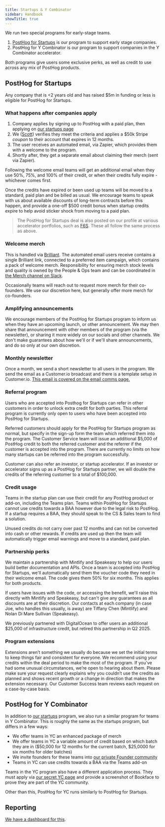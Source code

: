 ```yaml
---
title: Startups & Y Combinator
sidebar: Handbook
showTitle: true
---
```


We run two special programs for early-stage teams. 

1. [PostHog for Startups](/startups) is our program to support early stage companies.
2. PostHog for Y Combinator is our program to support companies in the Y Combinator accelerator.

Both programs give users some exclusive perks, as well as credit to use across any mix of PostHog products. 

## PostHog for Startups
Any company that is <2 years old and has raised $5m in funding or less is eligible for PostHog for Startups. 

### What happens after companies apply
1. Company applies by signing up to PostHog with a paid plan, then applying on [our startups page](/startups)
2. We ([Scott](community/profiles/32112)) verifies they meet the criteria and applies a $50k Stripe _coupon_ to their account that expires in 12 months.
3. The user receives an automated email, via Zapier, which provides them with a welcome to the program.
4. Shortly after, they get a separate email about claiming their merch (sent via Zapier).

Following the welcome email teams will get an additional email when they use 50%, 75%, and 100% of their credit, or when their credits fully expire - whichever comes first.

Once the credits have expired or been used up teams will be moved to a standard, paid plan and be billed as usual. We encourage teams to speak with us about available discounts of long-term contracts before this happen, and provide a one-off $500 credit bonus when startup credits expire to help avoid sticker shock from moving to a paid plan. 

> The PostHog for Startups deal is also posted on our profile at various accelerator portfolios, such as [F6S](https://www.f6s.com/company-deals/posthog/50k-in-credits-extras-13984). These all follow the same process as above.

### Welcome merch
This is handled via [Brilliant](https://www.brilliantmade.com/). The automated email users receive contains a single Brilliant link, connected to a preferred item campaign, which contains a pack of welcome merch. Responsibility for ensuring merch stock levels and quality is owned by the People & Ops team and can be coordinated in [the Merch channel on Slack](https://posthog.slack.com/archives/C04DWKH7DM3). 

Occasionally teams will reach out to request more merch for their co-founders. We use our discretion here, but generally offer more merch for co-founders. 

### Amplifying announcements
We encourage members of the PostHog for Startups program to inform us when they have an upcoming launch, or other announcement. We may then share that announcement with other members of the program (via the newsletter), or sharing it more widely on our socials and other channels. We don't make guarantees about how we'll or if we'll share announcements, and do so only at our own discretion. 

### Monthly newsletter
Once a month, we send a short newsletter to all users in the program. We send the email as a Customer.io broadcast and there is a template setup in Customer.io. [This email is covered on the email comms page.](/handbook/words-and-pictures/email-comms)

### Referral program
Users who are accepted into Posthog for Startups can refer in other customers in order to unlock extra credit for both parties. This referral program is currently only open to users who have been accepted into PostHog for Startups.

Referred customers should apply for the PostHog for Startups program as normal, but specify in the sign-up form the team which referred them into the program. The Customer Service team will issue an additional $5,000 of PostHog credit to both the referred customer and the referrer if the customer is accepted into the program. There are currently no limits on how many startups can be referred into the program successfully. 

Customer can also refer an investor, or startup accelerator. If an investor or accelerator signs up as a PostHog for Startups partner, we will double the credits of the referring customer to a total of $100,000.

### Credit usage
Teams in the startup plan can use their credit for any PostHog product or add-on, including the Teams plan. Teams within PostHog for Startups cannot use credits towards a BAA however due to the legal risk to PostHog. If a startup requires a BAA, they should speak to the CS & Sales team to find a solution. 

Unused credits do not carry over past 12 months and can not be converted into cash or other rewards. If credits are used up then the team will automatically trigger email warnings and move to a standard, paid plan. 

### Partnership perks
We maintain a partnership with Mintlify and Speakeasy to help our users build better documentation and APIs. Once a team is accepted into PostHog for Startups, we'll automatically send them the voucher code they need in their welcome email. The code gives them 50% for six months. This applies for both products. 

If users have issues with the code, or accessing the benefit, we'll raise this directly with Mintlify and Speakeasy, but can't give any guarantees as all discounts are at their discretion. Our contacts at each company (in case Joe, who handles this usually, is away) are Tiffany Chen (Mintlify) and Nolan Di Mare Sullivan (Speakeasy).

We previously partnered with DigitalOcean to offer users an additional $25,000 of infrastructure credit, but retired this partnership in Q2 2025.

### Program extensions
Extensions aren’t something we usually do because we set the initial terms to keep things fair and consistent for everyone. We recommend using your credits within the deal period to make the most of the program. If you’ve had some unusual circumstances, we’re open to hearing about them. Please make sure your request clearly explains why you couldn’t use the credits as planned and shows recent growth or a change in direction that makes the extension necessary. Our Customer Success team reviews each request on a case-by-case basis.

## PostHog for Y Combinator 
In addition to [our startups](/startups) program, we also run a similar program for teams in Y Combinator. This is roughly the same as the startups program, but differs in a few ways: 

- We offer teams in YC an enhanced package of merch
- We offer teams in YC a variable amount of credit based on which batch they are in ($50,000 for 12 months for the current batch, $25,0000 for six months for older batches)
- We invite founders for these teams into [our private Founder community](https://posthog.slack.com/archives/C04J1TJ11UZ)
- Teams in YC can use credits towards a BAA via the Teams add-on

Teams in the YC program also have a different application process. They must apply via [our secret YC page](/yc-onboarding) and provide a screenshot of Bookface to prove they are part of the YC community. 

Other than this, PostHog for YC runs similarly to PostHog for Startups. 

## Reporting
[We have a dashboard for this](https://us.posthog.com/project/2/dashboard/188364).

